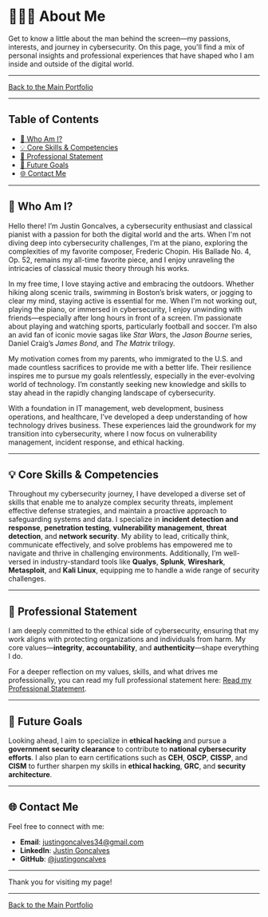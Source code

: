# 👨🏽‍💻 About Me

Get to know a little about the man behind the screen—my passions, interests, and journey in cybersecurity. On this page, you'll find a mix of personal insights and professional experiences that have shaped who I am inside and outside of the digital world.

---

[Back to the Main Portfolio](index.md)

---

## Table of Contents
- [🤔 Who Am I?](#-who-am-i)
- [💡 Core Skills & Competencies](#-core-skills--competencies)
- [📄 Professional Statement](#-professional-statement)
- [🚀 Future Goals](#-future-goals)
- [🌐 Contact Me](#-contact-me)

---

## 🤔 Who Am I?

Hello there! I’m Justin Goncalves, a cybersecurity enthusiast and classical pianist with a passion for both the digital world and the arts. When I'm not diving deep into cybersecurity challenges, I’m at the piano, exploring the complexities of my favorite composer, Frederic Chopin. His Ballade No. 4, Op. 52, remains my all-time favorite piece, and I enjoy unraveling the intricacies of classical music theory through his works.

In my free time, I love staying active and embracing the outdoors. Whether hiking along scenic trails, swimming in Boston’s brisk waters, or jogging to clear my mind, staying active is essential for me. When I'm not working out, playing the piano, or immersed in cybersecurity, I enjoy unwinding with friends—especially after long hours in front of a screen. I’m passionate about playing and watching sports, particularly football and soccer. I’m also an avid fan of iconic movie sagas like *Star Wars*, the *Jason Bourne* series, Daniel Craig’s *James Bond*, and *The Matrix* trilogy.

My motivation comes from my parents, who immigrated to the U.S. and made countless sacrifices to provide me with a better life. Their resilience inspires me to pursue my goals relentlessly, especially in the ever-evolving world of technology. I’m constantly seeking new knowledge and skills to stay ahead in the rapidly changing landscape of cybersecurity.

With a foundation in IT management, web development, business operations, and healthcare, I’ve developed a deep understanding of how technology drives business. These experiences laid the groundwork for my transition into cybersecurity, where I now focus on vulnerability management, incident response, and ethical hacking.

---

## 💡 Core Skills & Competencies

Throughout my cybersecurity journey, I have developed a diverse set of skills that enable me to analyze complex security threats, implement effective defense strategies, and maintain a proactive approach to safeguarding systems and data. I specialize in **incident detection and response**, **penetration testing**, **vulnerability management**, **threat detection**, and **network security**. My ability to lead, critically think, communicate effectively, and solve problems has empowered me to navigate and thrive in challenging environments. Additionally, I’m well-versed in industry-standard tools like **Qualys**, **Splunk**, **Wireshark**, **Metasploit**, and **Kali Linux**, equipping me to handle a wide range of security challenges.

---

## 📄 Professional Statement

I am deeply committed to the ethical side of cybersecurity, ensuring that my work aligns with protecting organizations and individuals from harm. My core values—**integrity**, **accountability**, and **authenticity**—shape everything I do.

For a deeper reflection on my values, skills, and what drives me professionally, you can read my full professional statement here: [Read my Professional Statement](Professional_Statement.md).

---

## 🚀 Future Goals

Looking ahead, I aim to specialize in **ethical hacking** and pursue a **government security clearance** to contribute to **national cybersecurity efforts**. I also plan to earn certifications such as **CEH**, **OSCP**, **CISSP**, and **CISM** to further sharpen my skills in **ethical hacking**, **GRC**, and **security architecture**.

---

## 🌐 Contact Me

Feel free to connect with me:

- **Email**: justingoncalves34@gmail.com
- **LinkedIn**: [Justin Goncalves](https://www.linkedin.com/in/justingoncalves/)  
- **GitHub**: [@justingoncalves](https://github.com/justingoncalves)  

---

Thank you for visiting my page!

---

[Back to the Main Portfolio](index.md)
